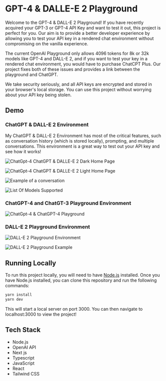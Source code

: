 # GPT-4 & DALLE-E 2 Playground

Welcome to the GPT-4 & DALL-E 2 Playground! If you have recently acquired your GPT-3 or GPT-4 API Key and want to test it out, this project is perfect for you. Our aim is to provide a better developer experience by allowing you to test your API key in a rendered chat environment without compromising on the vanilla experience.

The current OpenAI Playground only allows 4096 tokens for 8k or 32k models like GPT-4 and DALL-E 2, and if you want to test your key in a rendered chat environment, you would have to purchase ChatCPT Plus. Our project fixes both of these issues and provides a link between the playground and ChatGPT.

We take security seriously, and all API keys are encrypted and stored in your browser's local storage. You can use this project without worrying about your API key being stolen.

## Demo

### ChatGPT & DALL-E  2 Environment
My ChatGPT & DALL-E  2 Environment has most of the critical features, such as conversation history (which is stored locally), prompting, and multiple conversations. This environment is a great way to test out your API key and see how it works!

![ChatGpt-4 ChatGPT & DALLE-E 2 Dark Home Page](https://i.imgur.com/acrJgAm.png)

![ChatGpt-4 ChatGPT & DALLE-E 2 Light Home Page](https://i.imgur.com/HTqBXeX.png)

![Example of a conversation](https://i.imgur.com/wKriCGb.png)

![List Of Models Supported](https://i.imgur.com/y16L304.png)

### ChatGPT-4 and ChatGT-3 Playground Environment
![ChatGpt-4 & ChatGPT-4 Playground](https://i.imgur.com/DS6NPH2.png)

### DALL-E  2 Playground Environment
![DALL-E  2 Playground Environment](https://i.imgur.com/rRaEie9.png)

![DALL-E  2 Playground Example](https://i.imgur.com/7knnI4y.png)

## Running Locally
To run this project locally, you will need to have [Node.js](https://nodejs.org/en/) installed. Once you have Node.js installed, you can clone this repository and run the following commands:

```bash
yarn install
yarn dev
```

This will start a local server on port 3000. You can then navigate to localhost:3000 to view the project!

## Tech Stack

- Node.js
- OpenAI API
- Next js
- Typescript
- JavaScript
- React
- Tailwind CSS
